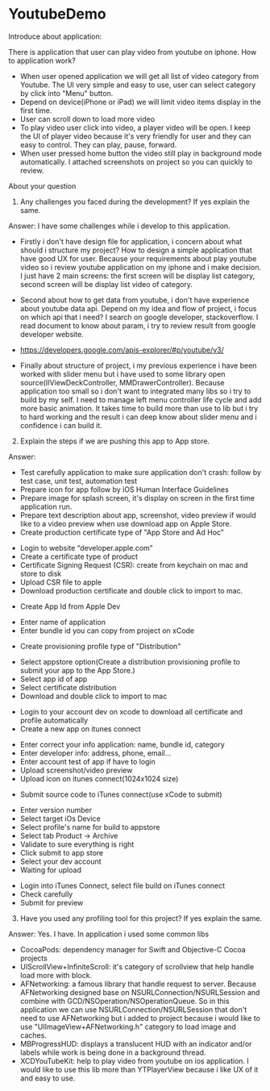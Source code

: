 # YoutubeDemo
Introduce about application:

There is application that user can play video from youtube on iphone. How to application work?
- When user opened application we will get all list of video category from Youtube. The UI very simple and easy to use, user can select category by click into "Menu" button.
- Depend on device(iPhone or iPad) we will limit video items display in the first time.
- User can scroll down to load more video 
- To play video user click into video, a player video will be open. I keep the UI of player video because it's very friendly for user and they can easy to control. They can play, pause, forward. 
- When user pressed home button the video still play in background mode automatically.
I attached screenshots on project so you can quickly to review.

About your question
1. Any challenges you faced during the development? If yes explain the same.

Answer:
I have some challenges while i develop to this application.
- Firstly i don't have design file for application, i concern about what should i structure my project? How to design a simple application that have good UX for user. Because your requirements about play youtube video so i review youtube application on my iphone and i make decision. I just have 2 main screens: the first screen will be display list category, second screen will be display list video of category. 

- Second about how to get data from youtube, i don't have experience about youtube data api. Depend on my idea and flow of project, i focus on which api that i need? I search on google developer, stackoverflow. I read document to know about param, i try to review result from google developer website.
+ https://developers.google.com/apis-explorer/#p/youtube/v3/

- Finally about structure of project, i my previous experience i have been worked with slider menu but i have used to some library open source(IIViewDeckController, MMDrawerController). Because application too small so i don't want to integrated many libs so i try to build by my self. I need to manage left menu controller life cycle and add more basic animation. It takes time to build more than use to lib but i try to hard working and the result i can deep know about slider menu and i confidence i can build it.

2. Explain the steps if we are pushing this app to App store.

Answer:
- Test carefully application to make sure application don't crash: follow by test case, unit test, automation test
- Prepare icon for app follow by iOS Human Interface Guidelines
- Prepare image for splash screen, it's display on screen in the first time application run.
- Prepare text description about app, screenshot, video preview if would like to a video preview when use download app on Apple Store.
- Create production certificate type of "App Store and Ad Hoc"
 + Login to website “developer.apple.com”
 + Create a certificate type of product
 + Certificate Signing Request (CSR): create from keychain on mac and store to disk 
 + Upload CSR file to apple
 + Download production certificate and double click to import to mac.
- Create App Id from Apple Dev
 + Enter name of application
 + Enter bundle id you can copy from project on xCode
- Create provisioning profile type of "Distribution"
 + Select appstore option(Create a distribution provisioning profile to submit your app to the App Store.)
 + Select app id of app 
 + Select certificate distribution
 + Download and double click to import to mac
- Login to your account dev on xcode to download all certificate and profile automatically 
- Create a new app on itunes connect
 + Enter correct your info application: name, bundle id, category
 + Enter developer info: address, phone, email...
 + Enter account test of app if have to login 
 + Upload screenshot/video preview
 + Upload icon on itunes connect(1024x1024 size)
- Submit source code to iTunes connect(use xCode to submit)
 + Enter version number
 + Select target iOs Device
 + Select profile's name for build to appstore
 + Select tab Product -> Archive
 + Validate to sure everything is right
 + Click submit to app store
 + Select your dev account
 + Waiting for upload
- Login into iTunes Connect, select file build on iTunes connect
- Check carefully
- Submit for preview

3. Have you used any profiling tool for this project? If yes explain the same.

Answer:
Yes. I have. In application i used some common libs
- CocoaPods: dependency manager for Swift and Objective-C Cocoa projects
- UIScrollView+InfiniteScroll: it's category of scrollview that help handle load more with block.
- AFNetworking: a famous library that handle request to server. Because AFNetworking designed base on NSURLConnection/NSURLSession and combine with GCD/NSOperation/NSOperationQueue. So in this application we can use NSURLConnection/NSURLSession that don't need to use AFNetworking but i added to project because i would like to use "UIImageView+AFNetworking.h" category to load image and caches.
- MBProgressHUD: displays a translucent HUD with an indicator and/or labels while work is being done in a background thread.
- XCDYouTubeKit: help to play video from youtube on ios application. I would like to use this lib more than YTPlayerView because i like UX of it and easy to use. 




